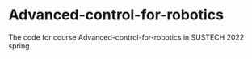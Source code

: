 # Advanced-control-for-robotics
The code for course Advanced-control-for-robotics in SUSTECH 2022 spring.
